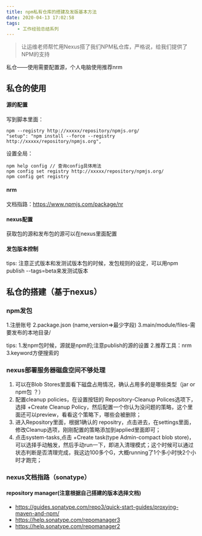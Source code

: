 ```yaml
---
title: npm私有仓库的搭建及发版基本方法
date: 2020-04-13 17:02:58
tags:
    - 工作经验总结系列
---
```


> 让运维老师帮忙用Nexus搭了我们NPM私仓库，严格说，给我们提供了NPM的支持

私仓——使用需要配置源，个人电脑使用推荐nrm

## 私仓的使用

#### 源的配置
写到脚本里面：
```
npm --registry http://xxxxx/repository/npmjs.org/
"setup": "npm install --force --registry http://xxxxx/repository/npmjs.org",
```
设置全局：
```
npm help config // 查询config具体用法
npm config set registry http://xxxxx/repository/npmjs.org/
npm config get registry
```

#### nrm
文档指路：https://www.npmjs.com/package/nr

#### nexus配置
获取包的源和发布包的源可以在nexus里面配置

#### 发包版本控制
tips: 注意正式版本和发测试版本包的时候，发包规则的设定，可以用npm publish --tags=beta来发测试版本


## 私仓的搭建（基于nexus）



### npm发包
1.注册账号
2.package.json (name,version=>最少字段)
3.main/module/files-需要发布的本地目录/


tips:
1.发npm包时候，源就是npm的;注意publish的源的设置
2.推荐工具：nrm
3.keyword方便搜索的


### nexus部署服务器磁盘空间不够处理

1. 可以在Blob Stores里面看下磁盘占用情况，确认占用多的是哪些类型（jar or npm包 ？）
2. 配置cleanup policies，在设置按钮的 Repository-Cleanup Polices选项下，选择 +Create Cleanup Policy，然后配置一个你认为没问题的策略，这个里面还可以preview，看看这个策略下，哪些会被删除；
3. 进入Repository里面，根据1确认的 repositry，点击进去，在settings里面，修改Cleanup选项，刚刚配置的策略添加到applied里面即可；
4. 点击system-tasks,点击 +Create task(type Admin-compact blob store)，可以选择手动触发，然后手动run一下，即进入清理模式；这个时候可以通过状态判断是否清理完成，我这边100多个G，大概running了1个多小时快2个小时才跑完；


### nexus文档指路（sonatype）
#### repository manager(注意根据自己搭建的版本选择文档)
- https://guides.sonatype.com/repo3/quick-start-guides/proxying-maven-and-npm/
- https://help.sonatype.com/repomanager3
- https://help.sonatype.com/repomanager2

